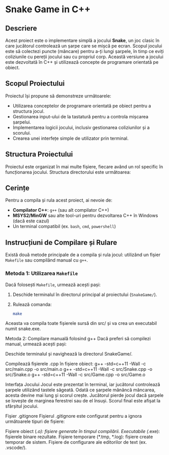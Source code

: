 # Snake Game in C++

## Descriere
Acest proiect este o implementare simplă a jocului **Snake**, un joc clasic în care jucătorul controlează un șarpe care se mișcă pe ecran. Scopul jocului este să colectezi puncte (mâncare) pentru a-ți lungi șarpele, în timp ce eviți coliziunile cu pereții jocului sau cu propriul corp. Această versiune a jocului este dezvoltată în C++ și utilizează concepte de programare orientată pe obiect.

## Scopul Proiectului
Proiectul își propune să demonstreze următoarele:
- Utilizarea conceptelor de programare orientată pe obiect pentru a structura jocul.
- Gestionarea input-ului de la tastatură pentru a controla mișcarea șarpelui.
- Implementarea logicii jocului, inclusiv gestionarea coliziunilor și a scorului.
- Crearea unei interfețe simple de utilizator prin terminal.

## Structura Proiectului
Proiectul este organizat în mai multe fișiere, fiecare având un rol specific în funcționarea jocului. Structura directorului este următoarea:

## Cerințe
Pentru a compila și rula acest proiect, ai nevoie de:

- **Compilator C++**: `g++` (sau alt compilator C++)
- **MSYS2/MinGW** sau alte tool-uri pentru dezvoltarea C++ în Windows (dacă este cazul)
- Un terminal compatibil (ex. `bash`, `cmd`, `powershell`)

## Instrucțiuni de Compilare și Rulare
Există două metode principale de a compila și rula jocul: utilizând un fișier `Makefile` sau compilând manual cu `g++`.

### Metoda 1: Utilizarea `Makefile`
Dacă folosești `Makefile`, urmează acești pași:

1. Deschide terminalul în directorul principal al proiectului (`SnakeGame/`).
2. Rulează comanda:

   ```bash
   make

Aceasta va compila toate fișierele sursă din src/ și va crea un executabil numit snake.exe.

Metoda 2: Compilare manuală folosind g++
Dacă preferi să compilezi manual, urmează acești pași:

Deschide terminalul și navighează la directorul SnakeGame/.

Compilează fișierele .cpp în fișiere obiect:
g++ -std=c++11 -Wall -c src/main.cpp -o src/main.o
g++ -std=c++11 -Wall -c src/Snake.cpp -o src/Snake.o
g++ -std=c++11 -Wall -c src/Game.cpp -o src/Game.o


Interfața Jocului
Jocul este prezentat în terminal, iar jucătorul controlează șarpele utilizând tastele săgeată. Odată ce șarpele mănâncă mâncarea, acesta devine mai lung și scorul crește. Jucătorul pierde jocul dacă șarpele se lovește de marginea ferestrei sau de el însuși. Scorul final este afișat la sfârșitul jocului.

Fișier .gitignore
Fișierul .gitignore este configurat pentru a ignora următoarele tipuri de fișiere:

Fișiere obiect (*.o): fișiere generate în timpul compilării.
Executabile (*.exe): fișierele binare rezultate.
Fișiere temporare (*.tmp, *.log): fișiere create temporar de sistem.
Fișiere de configurare ale editorilor de text (ex. .vscode/).
